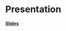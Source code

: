 # Presentation

**[Slides]([[4_Presentation/Presentation_version1.pptx](https://github.com/vitalisor/bakery_sales_prediction/blob/main/4_Presentation/Praesentation-Gruppe10.pdf)](https://github.com/vitalisor/bakery_sales_prediction/blob/main/4_Presentation/Praesentation-Gruppe10.pdf))**

